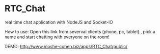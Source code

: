 # RTC_Chat
real time chat application with NodeJS  and Socket-IO

How to use:
Open this link from severval clients (phone, pc, tablet) , pick a name and start chatting with everyone on the room!

DEMO:
http://www.moshe-cohen.biz/apps/RTC_Chat/public/
